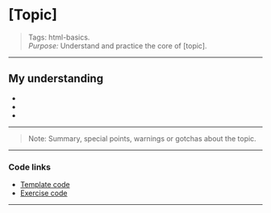 # [Topic]

> Tags: html-basics.  
> _Purpose:_ Understand and practice the core of [topic].

---

## My understanding

-
-
-

---

> Note: Summary, special points, warnings or gotchas about the topic.

---

### Code links

- [Template code](01-template.html)
- [Exercise code](02-exercise.html)

---
